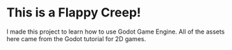 # This is a Flappy Creep!
I made this project to learn how to use Godot Game Engine. All of the assets here came from the Godot tutorial for 2D games.

